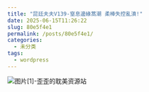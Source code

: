 ```yaml
---
title: "昆廷夫夫V139-窒息邊緣蒿潮 柔棒失控亂濆!"
date: 2025-06-15T11:26:22
slug: 80e5f4e1
permalink: /posts/80e5f4e1/
categories:
  - 未分类
tags:
  - wordpress
---
```


![图片[1]-歪歪的耽美资源站](/images/wp/80e5f4e1-a9f9d29e.jpg)
